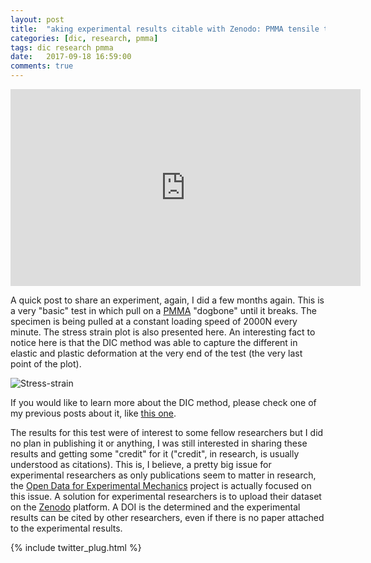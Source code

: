 ```yaml
---
layout: post
title:  "aking experimental results citable with Zenodo: PMMA tensile test"
categories: [dic, research, pmma]
tags: dic research pmma
date:   2017-09-18 16:59:00
comments: true
---
```


<iframe width="560" height="315" src="https://www.youtube.com/embed/Gj5cQQQ8a4M" frameborder="0" allowfullscreen></iframe>

A quick post to share an experiment, again, I did a few months again. This is a very "basic" test in which pull on a [PMMA](https://en.wikipedia.org/wiki/Poly(methyl_methacrylate)) "dogbone" until it breaks.
The specimen is being pulled at a constant loading speed of 2000N every minute.
The stress strain plot is also presented here. An interesting fact to notice here is that the DIC method was able to capture the different in elastic and plastic deformation at the very end of the test (the very last point of the plot).

![Stress-strain](https://i.imgur.com/0uqm0dQ.png)

If you would like to learn more about the DIC method, please check one of my previous posts about it, like [this one](http://iltabiai.github.io/research/dic/chitosan/2017/07/14/chitosan-dic.html). 


The results for this test were of interest to some fellow researchers but I did no plan in publishing it or anything, I was still interested in sharing these results and getting some "credit" for it ("credit", in research, is usually understood as citations). This is, I believe, a pretty big issue for experimental researchers as only publications seem to matter in research, the [Open Data for Experimental Mechanics](https://opendataexpmechanics.github.io/) project is actually focused on this issue. A solution for experimental researchers is to upload their dataset on the [Zenodo](https://zenodo.org/) platform. A DOI is the determined and the experimental results can be cited by other researchers, even if there is no paper attached to the experimental results.


{% include twitter_plug.html %}
